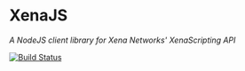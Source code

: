 # XenaJS
_A NodeJS client library for Xena Networks' XenaScripting API_

[![Build Status](https://travis-ci.com/gdyr/xenajs.svg?branch=master)](https://travis-ci.com/gdyr/xenajs)